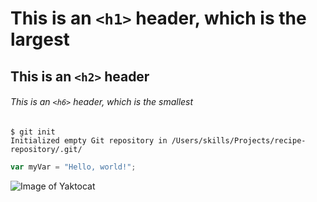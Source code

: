 # This is an `<h1>` header, which is the largest

## This is an `<h2>` header

###### This is an `<h6>` header, which is the smallest

```
$ git init
Initialized empty Git repository in /Users/skills/Projects/recipe-repository/.git/
```
``` javascript
var myVar = "Hello, world!";
```

![Image of Yaktocat](https://octodex.github.com/images/yaktocat.png)
